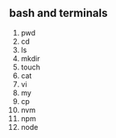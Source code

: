 ## bash and terminals

1. pwd
2. cd
3. ls
4. mkdir
5. touch
6. cat
7. vi
8. my
9. cp
10. nvm
11. npm
12. node
